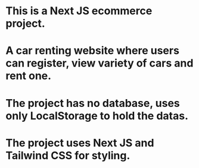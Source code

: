 # This is a Next JS ecommerce project.

# A car renting website where users can register, view variety of cars and rent one.

# The project has no database, uses only LocalStorage to hold the datas.

# The project uses Next JS and Tailwind CSS for styling.
